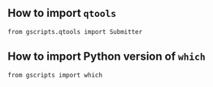 ## How to import `qtools`

```
from gscripts.qtools import Submitter
```

## How to import Python version of `which`

```
from gscripts import which
```